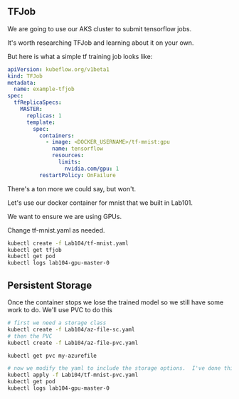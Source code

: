 ## TFJob

We are going to use our AKS cluster to submit tensorflow jobs.  

It's worth researching TFJob and learning about it on your own.  

But here is what a simple tf training job looks like:

```yaml
apiVersion: kubeflow.org/v1beta1
kind: TFJob
metadata:
  name: example-tfjob
spec:
  tfReplicaSpecs:
    MASTER:
      replicas: 1
      template:
        spec:
          containers:
            - image: <DOCKER_USERNAME>/tf-mnist:gpu
              name: tensorflow
              resources:
                limits:
                  nvidia.com/gpu: 1
          restartPolicy: OnFailure
```

There's a ton more we could say, but won't.  

Let's use our docker container for mnist that we built in Lab101.  

We want to ensure we are using GPUs.

Change tf-mnist.yaml as needed.  

```bash
kubectl create -f Lab104/tf-mnist.yaml 
kubectl get tfjob
kubectl get pod
kubectl logs lab104-gpu-master-0
```

## Persistent Storage

Once the container stops we lose the trained model so we still have some work to do.  We'll use PVC to do this

```bash
# first we need a storage class
kubectl create -f Lab104/az-file-sc.yaml 
# then the PVC
kubectl create -f Lab104/az-file-pvc.yaml 

kubectl get pvc my-azurefile

# now we modify the yaml to include the storage options.  I've done this in a different yaml file that you can compare
kubectl apply -f Lab104/tf-mnist-pvc.yaml 
kubectl get pod
kubectl logs lab104-gpu-master-0
```